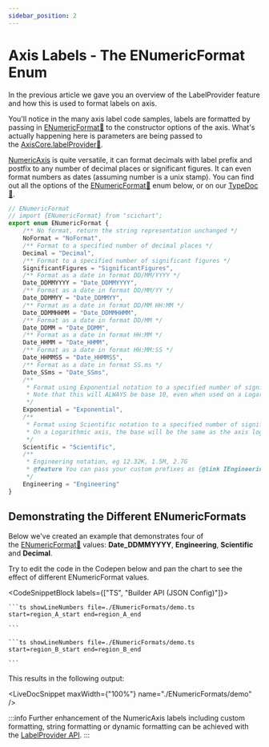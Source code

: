 ```yaml
---
sidebar_position: 2
---
```


# Axis Labels - The ENumericFormat Enum

In the previous article we gave you an overview of the LabelProvider feature and how this is used to format labels on axis.

You'll notice in the many axis label code samples, labels are formatted by passing in [ENumericFormat:blue_book:](https://www.scichart.com/documentation/js/current/typedoc/enums/enumericformat.html) to the constructor options of the axis. What's actually happening here is parameters are being passed to the [AxisCore.labelProvider:blue_book:](https://www.scichart.com/documentation/js/current/typedoc/classes/axiscore.html#labelprovider).

[NumericAxis](/2d-charts/axis-api/axis-types/numeric-axis/index.md) is quite versatile, it can format decimals with label prefix and postfix to any number of decimal places or significant figures. It can even format numbers as dates (assuming number is a unix stamp). You can find out all the options of the [ENumericFormat:blue_book:](https://www.scichart.com/documentation/js/current/typedoc/enums/enumericformat.html) enum below, or on our [TypeDoc:blue_book:](https://www.scichart.com/documentation/js/current/typedoc/enums/enumericformat.html).


```ts
// ENumericFormat
// import {ENumericFormat} from "scichart";
export enum ENumericFormat {
    /** No format, return the string representation unchanged */
    NoFormat = "NoFormat",
    /** Format to a specified number of decimal places */
    Decimal = "Decimal",
    /** Format to a specified number of significant figures */
    SignificantFigures = "SignificantFigures",
    /** Format as a date in format DD/MM/YYYY */
    Date_DDMMYYYY = "Date_DDMMYYYY",
    /** Format as a date in format DD/MM/YY */
    Date_DDMMYY = "Date_DDMMYY",
    /** Format as a date in format DD/MM HH:MM */
    Date_DDMMHHMM = "Date_DDMMHHMM",
    /** Format as a date in format DD/MM */
    Date_DDMM = "Date_DDMM",
    /** Format as a date in format HH:MM */
    Date_HHMM = "Date_HHMM",
    /** Format as a date in format HH:MM:SS */
    Date_HHMMSS = "Date_HHMMSS",
    /** Format as a date in format SS.ms */
    Date_SSms = "Date_SSms",
    /**
     * Format using Exponential notation to a specified number of significant figures eg 1.0E0, 1.5E1, 2.7E2
     * Note that this will ALWAYS be base 10, even when used on a Logarithmic axis
     */
    Exponential = "Exponential",
    /**
     * Format using Scientific notation to a specified number of significant figures eg 1.0x10^1, 1.5x10^2, 2.7x10^3
     * On a Logarithmic axis, the base will be the same as the axis logarithmic base
     */
    Scientific = "Scientific",
    /**
     * Engineering notation, eg 12.32K, 1.5M, 2.7G
     * @feature You can pass your custom prefixes as {@link IEngineeringPrefix}
     */
    Engineering = "Engineering"
}
```

Demonstrating the Different ENumericFormats
-------------------------------------------

Below we've created an example that demonstrates four of the [ENumericFormat:blue_book:](https://www.scichart.com/documentation/js/current/typedoc/enums/enumericformat.html) values: **Date\_DDMMYYYY**, **Engineering**, **Scientific** and **Decimal**.

Try to edit the code in the Codepen below and pan the chart to see the effect of different ENumericFormat values.


<CodeSnippetBlock labels={["TS", "Builder API (JSON Config)"]}>

    ```ts showLineNumbers file=./ENumericFormats/demo.ts start=region_A_start end=region_A_end
 
    ```

    ```ts showLineNumbers file=./ENumericFormats/demo.ts start=region_B_start end=region_B_end
 
    ```
 
</CodeSnippetBlock>
 

This results in the following output:

<LiveDocSnippet maxWidth={"100%"} name="./ENumericFormats/demo" />


:::info
Further enhancement of the NumericAxis labels including custom formatting, string formatting or dynamic formatting can be achieved with the [LabelProvider API](/2d-charts/axis-api/axis-labels/label-provider-api-overview/index.md).
:::